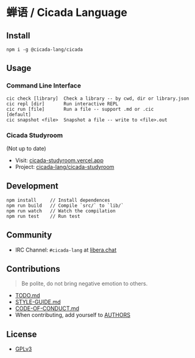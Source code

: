 # 蝉语 / Cicada Language

## Install

```
npm i -g @cicada-lang/cicada
```

## Usage

### Command Line Interface

```
cic check [library]  Check a library -- by cwd, dir or library.json
cic repl [dir]       Run interactive REPL
cic run [file]       Run a file -- support .md or .cic               [default]
cic snapshot <file>  Snapshot a file -- write to <file>.out
```

### Cicada Studyroom

(Not up to date)

- Visit: [cicada-studyroom.vercel.app](https://cicada-studyroom.vercel.app)
- Project: [cicada-lang/cicada-studyroom](https://github.com/cicada-lang/cicada-studyroom)

## Development

```
npm install     // Install dependences
npm run build   // Compile `src/` to `lib/`
npm run watch   // Watch the compilation
npm run test    // Run test
```

## Community

- IRC Channel: `#cicada-lang` at [libera.chat](https://libera.chat)

## Contributions

> Be polite, do not bring negative emotion to others.

- [TODO.md](TODO.md)
- [STYLE-GUIDE.md](STYLE-GUIDE.md)
- [CODE-OF-CONDUCT.md](CODE-OF-CONDUCT.md)
- When contributing, add yourself to [AUTHORS](AUTHORS)

## License

- [GPLv3](LICENSE)
